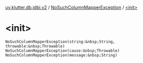 [uy.klutter.db.jdbi.v2](../index.md) / [NoSuchColumnMapperException](index.md) / [&lt;init&gt;](.)


# &lt;init&gt;
`NoSuchColumnMapperException(string:&nbsp;String, throwable:&nbsp;Throwable)`
`NoSuchColumnMapperException(cause:&nbsp;Throwable)`
`NoSuchColumnMapperException(message:&nbsp;String)`


